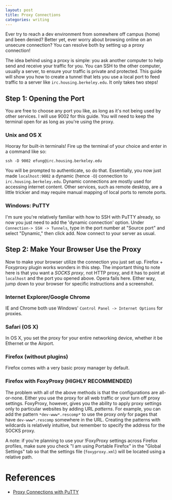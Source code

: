 ```yaml
---
layout: post
title: Proxy Connections
categories: writing
---
```


Ever try to reach a dev environment from somewhere off campus (home) and been denied?  Better yet, ever worry about browsing online on an unsecure connection?  You can resolve both by setting up a proxy connection!

The idea behind using a proxy is simple: you ask another computer to help send and receive your traffic for you.  You can SSH to the other computer, usually a server, to ensure your traffic is private and protected.  This guide will show you how to create a tunnel that lets you use a local port to feed traffic to a server like `irc.housing.berkeley.edu`.  It only takes two steps!

## Step 1: Opening the Port

You are free to choose any port you like, as long as it's not being used by other services.  I will use 9002 for this guide.  You will need to keep the terminal open for as long as you're using the proxy.

### Unix and OS X

Hooray for built-in terminals!  Fire up the terminal of your choice and enter in a command like so:

    ssh -D 9002 efung@irc.housing.berkeley.edu

You will be prompted to authenticate, so do that. Essentially, you now just made `localhost:9002` a dynamic (hence `-D`) connection to `irc.housing.berkeley.edu`.  Dynamic connections are mostly used for accessing internet content. Other services, such as remote desktop, are a little trickier and may require manual mapping of local ports to remote ports.

### Windows: PuTTY

I'm sure you're relatively familiar with how to SSH with PuTTY already, so now you just need to add the 'dynamic connection' option.  Under `Connection-> SSH -> Tunnels`, type in the port number at "Source port" and select "Dynamic," then click add.  Now connect to your server as usual.

## Step 2: Make Your Browser Use the Proxy

Now to make your browser utilize the connection you just set up.  Firefox + Foxyproxy plugin works wonders in this step.  The important thing to note here is that you want a *SOCKS proxy*, not HTTP proxy, and it has to point at `localhost` and the port you opened above. Opera fails here. Either way, jump down to your browser for specific instructions and a screenshot.

### Internet Explorer/Google Chrome

IE and Chrome both use Windows' `Control Panel -> Internet Options` for proxies.

### Safari (OS X)

In OS X, you set the proxy for your entire networking device, whether it be Ethernet or the Airport.

### Firefox (without plugins)

Firefox comes with a very basic proxy manager by default.

### Firefox with FoxyProxy (HIGHLY RECOMMENDED)

The problem with all of the above methods is that the configurations are all-or-none. Either you use the proxy for all web traffic or your turn off proxy settings. FoxyProxy, however, gives you the ability to apply proxy settings only to particular websites by adding URL *patterns*. For example, you can add the pattern `*dev-www*.rescomp*` to use the proxy *only* for pages that have `dev-www*.rescomp` somewhere in the URL. Creating the patterns with wildcards is relatively intuitive, but remember to specify the address for the SOCKS proxy.

A note: if you're planning to use your !FoxyProxy settings across Firefox profiles, make sure you check "I am using Portable Firefox" in the "Global Settings" tab so that the settings file (`foxyproxy.xml`) will be located using a relative path.

# References

   * [Proxy Connections with PuTTY](http://www.webhostingtalk.com/showthread.php?t=539067)
